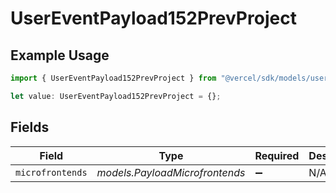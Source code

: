 # UserEventPayload152PrevProject

## Example Usage

```typescript
import { UserEventPayload152PrevProject } from "@vercel/sdk/models/userevent.js";

let value: UserEventPayload152PrevProject = {};
```

## Fields

| Field                          | Type                           | Required                       | Description                    |
| ------------------------------ | ------------------------------ | ------------------------------ | ------------------------------ |
| `microfrontends`               | *models.PayloadMicrofrontends* | :heavy_minus_sign:             | N/A                            |